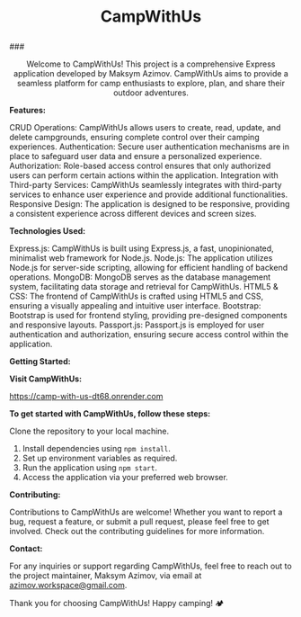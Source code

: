 # <p align="center"><b>CampWithUs</b></p>

###<p align="center"> Welcome to CampWithUs! This project is a comprehensive Express application developed by Maksym Azimov. CampWithUs aims to provide a seamless platform for camp enthusiasts to explore, plan, and share their outdoor adventures.</p>
<b>Features:</b>

  CRUD Operations: CampWithUs allows users to create, read, update, and delete campgrounds, ensuring complete control over their camping experiences.
  Authentication: Secure user authentication mechanisms are in place to safeguard user data and ensure a personalized experience.
  Authorization: Role-based access control ensures that only authorized users can perform certain actions within the application.
  Integration with Third-party Services: CampWithUs seamlessly integrates with third-party services to enhance user experience and provide additional functionalities.
  Responsive Design: The application is designed to be responsive, providing a consistent experience across different devices and screen sizes.

<b>Technologies Used:</b>

  Express.js: CampWithUs is built using Express.js, a fast, unopinionated, minimalist web framework for Node.js.
  Node.js: The application utilizes Node.js for server-side scripting, allowing for efficient handling of backend operations.
  MongoDB: MongoDB serves as the database management system, facilitating data storage and retrieval for CampWithUs.
  HTML5 & CSS: The frontend of CampWithUs is crafted using HTML5 and CSS, ensuring a visually appealing and intuitive user interface.
  Bootstrap: Bootstrap is used for frontend styling, providing pre-designed components and responsive layouts.
  Passport.js: Passport.js is employed for user authentication and authorization, ensuring secure access control within the application.

<b>Getting Started:</b>

<b>Visit CampWithUs:</b>

https://camp-with-us-dt68.onrender.com

<b>To get started with CampWithUs, follow these steps:</b>

  Clone the repository to your local machine.
   1. Install dependencies using `npm install`.
   2. Set up environment variables as required.
   3. Run the application using `npm start`.
   4. Access the application via your preferred web browser.

<b>Contributing:</b>

Contributions to CampWithUs are welcome! Whether you want to report a bug, request a feature, or submit a pull request, please feel free to get involved. Check out the contributing guidelines for more information.

<b>Contact:</b>

For any inquiries or support regarding CampWithUs, feel free to reach out to the project maintainer, Maksym Azimov, via email at azimov.workspace@gmail.com.

Thank you for choosing CampWithUs! Happy camping! 🏕️
